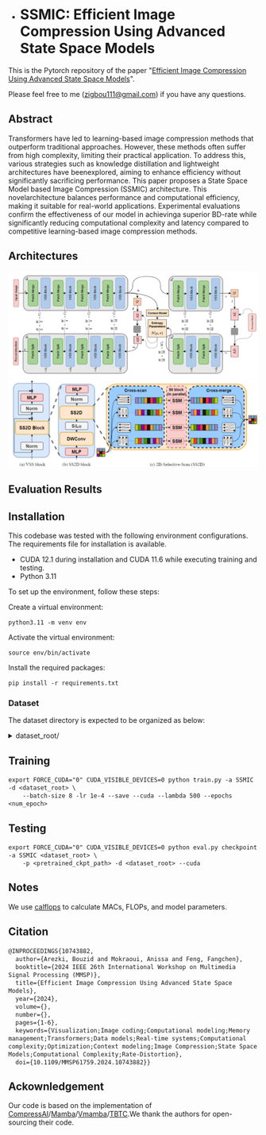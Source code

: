 * # SSMIC: Efficient Image Compression Using Advanced State Space Models
This is the Pytorch repository of the paper "[Efficient Image Compression Using Advanced State Space Models](https://arxiv.org/pdf/2409.02743)".

Please feel free to me (zigbou111@gmail.com) if you have any questions.

## Abstract
Transformers have led to learning-based image compression methods that outperform traditional approaches. However, these methods often suffer from high complexity, 
limiting their practical application. To address this, various strategies such as knowledge distillation and lightweight architectures have beenexplored, aiming to 
enhance efficiency without significantly sacrificing performance. This paper proposes a State Space Model based Image Compression (SSMIC) architecture. 
This novelarchitecture balances performance and computational efficiency, making it suitable for real-world applications. Experimental evaluations confirm the 
effectiveness of our model in achievinga superior BD-rate while significantly reducing computational complexity and latency compared to competitive learning-based
image compression methods.

## Architectures
<img src="./pic/SSMIC.png" />
<img src="./pic/VSS.png" />

## Evaluation Results


## Installation

This codebase was tested with the following environment configurations. The requirements file for installation is available.

- CUDA 12.1 during installation and CUDA 11.6 while executing training and testing.
- Python 3.11

To set up the environment, follow these steps:

Create a virtual environment:
```
python3.11 -m venv env
```
Activate the virtual environment:
```
source env/bin/activate
```
Install the required packages:
```
pip install -r requirements.txt
```

### Dataset

The dataset directory is expected to be organized as below:

<details><summary>dataset_root/</summary>
<ul>
    <li>train/</li>
    <ul>
    	<li>train_1.jpg</li>
    	<li>train_2.jpg</li>
    	<li>...</li>
    </ul>
    <li>test/</li>
    <ul>
    	<li>test_1.jpg</li>
    	<li>test_2.jpg</li>
    	<li>...</li>
    </ul>
</ul>
</details>

## Training
```
export FORCE_CUDA="0" CUDA_VISIBLE_DEVICES=0 python train.py -a SSMIC -d <dataset_root> \
    --batch-size 8 -lr 1e-4 --save --cuda --lambda 500 --epochs <num_epoch> 
```

## Testing
``` 
export FORCE_CUDA="0" CUDA_VISIBLE_DEVICES=0 python eval.py checkpoint  -a SSMIC <dataset_root> \
    -p <pretrained_ckpt_path> -d <dataset_root> --cuda 

```

## Notes
We use [calflops](https://github.com/MrYxJ/calculate-flops.pytorch) to calculate MACs, FLOPs, and model parameters.

## Citation
```
@INPROCEEDINGS{10743882,
  author={Arezki, Bouzid and Mokraoui, Anissa and Feng, Fangchen},
  booktitle={2024 IEEE 26th International Workshop on Multimedia Signal Processing (MMSP)}, 
  title={Efficient Image Compression Using Advanced State Space Models}, 
  year={2024},
  volume={},
  number={},
  pages={1-6},
  keywords={Visualization;Image coding;Computational modeling;Memory management;Transformers;Data models;Real-time systems;Computational complexity;Optimization;Context modeling;Image Compression;State Space Models;Computational Complexity;Rate-Distortion},
  doi={10.1109/MMSP61759.2024.10743882}}

```

## Ackownledgement
Our code is based on the implementation of [CompressAI](https://github.com/InterDigitalInc/CompressAI)/[Mamba](https://github.com/state-spaces/mamba)/[Vmamba](https://github.com/MzeroMiko/VMamba)/[TBTC](https://github.com/ali-zafari/TBTC).We thank the authors for open-sourcing their code.
